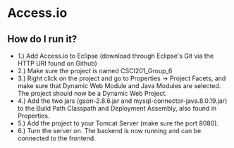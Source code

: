 # Access.io
## How do I run it?
- 1.) Add Access.io to Eclipse (download through Eclipse's Git via the HTTP URI found on Github)
- 2.) Make sure the project is named CSCI201_Group_6
- 3.) Right click on the project and go to Properties -> Project Facets, and make sure that Dynamic Web Module and Java Modules are selected. The project should now be a Dynamic Web Project.
- 4.) Add the two jars (gson-2.8.6.jar and mysql-connector-java.8.0.19.jar) to the Build Path Classpath and Deployment Assembly, also found in Properties.
- 5.) Add the project to your Tomcat Server (make sure the port 8080).
- 6.) Turn the server on. The backend is now running and can be connected to the frontend.
